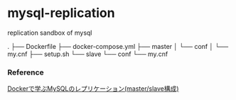 # mysql-replication
replication sandbox of mysql

.
├── Dockerfile
├── docker-compose.yml
├── master
│   └── conf
│       └── my.cnf
├── setup.sh
└── slave
    └── conf
        └── my.cnf

### Reference
[Dockerで学ぶMySQLのレプリケーション(master/slave構成)](https://qiita.com/wf-yamaday/items/47434b8312737da25521)